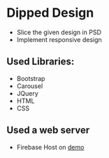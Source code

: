 # Dipped Design
- Slice the given design in PSD
- Implement responsive design
## Used Libraries:
- Bootstrap
- Carousel
- JQuery
- HTML
- CSS
## Used a web server
- Firebase
Host on [demo](https://dipped-c4614.firebaseapp.com/)
